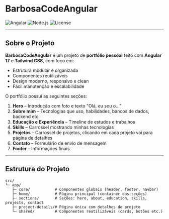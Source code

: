 # BarbosaCodeAngular

![Angular](https://img.shields.io/badge/Angular-17.3.17-DD0031?style=for-the-badge&logo=angular&logoColor=white)
![Node.js](https://img.shields.io/badge/Node-20.x-339933?style=for-the-badge&logo=node.js&logoColor=white)
![License](https://img.shields.io/badge/Licença-MIT-blue?style=for-the-badge)

---

## Sobre o Projeto

**BarbosaCodeAngular** é um projeto de **portfólio pessoal** feito com **Angular 17** e **Tailwind CSS**, com foco em:

- Estrutura modular e organizada
- Componentes reutilizáveis
- Design moderno, responsivo e clean
- Fácil manutenção e escalabilidade

O portfólio possui as seguintes seções:

1. **Hero** – Introdução com foto e texto "Olá, eu sou o..."
2. **Sobre mim** – Tecnologias que uso, habilidades, bancos de dados, backend etc.
3. **Educação e Experiência** – Timeline de estudos e trabalhos
4. **Skills** – Carrossel mostrando minhas tecnologias
5. **Projetos** – Carrossel de projetos, clicando em cada projeto vai para página de detalhes
6. **Contato** – Formulário de envio de mensagem
7. **Footer** – Informações finais

---

## Estrutura do Projeto

```text
src/
└─ app/
   ├─ core/           # Componentes globais (header, footer, navbar)
   ├─ home/           # Página principal (container das seções)
   ├─ sections/       # Seções: hero, about, education, skills, projects, contact
   ├─ project-details/# Página única com detalhes de projeto
   └─ shared/         # Componentes reutilizáveis (cards, botões etc.)
```
